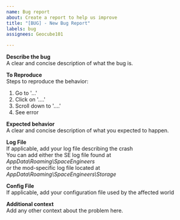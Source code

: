 ```yaml
---
name: Bug report
about: Create a report to help us improve
title: "[BUG] - New Bug Report"
labels: bug
assignees: Geocube101

---
```


**Describe the bug**<br />
A clear and concise description of what the bug is.

**To Reproduce**<br />
Steps to reproduce the behavior:
1. Go to '...'
2. Click on '....'
3. Scroll down to '....'
4. See error

**Expected behavior**<br />
A clear and concise description of what you expected to happen.

**Log File**<br />
If applicable, add your log file describing the crash<br />
You can add either the SE log file found at *AppData\Roaming\SpaceEngineers*<br />
or the mod-specific log file located at *AppData\Roaming\SpaceEngineers\Storage*<br />

**Config File**<br />
If applicable, add your configuration file used by the affected world

**Additional context**<br />
Add any other context about the problem here.
